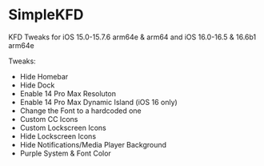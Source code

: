 # SimpleKFD
KFD Tweaks for iOS 15.0-15.7.6 arm64e &amp; arm64 and iOS 16.0-16.5 &amp; 16.6b1 arm64e

Tweaks:
- Hide Homebar
- Hide Dock
- Enable 14 Pro Max Resoluton
- Enable 14 Pro Max Dynamic Island (iOS 16 only)
- Change the Font to a hardcoded one
- Custom CC Icons
- Custom Lockscreen Icons
- Hide Lockscreen Icons
- Hide Notifications/Media Player Background
- Purple System & Font Color

